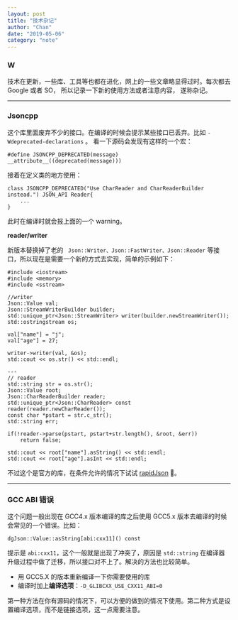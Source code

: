 ```yaml
---
layout: post
title: "技术杂记"
author: "Chan"
date: "2019-05-06"
category: "note"
---
```


### W

技术在更新，一些库、工具等也都在进化，网上的一些文章略显得过时。每次都去 Google 或者 SO， 所以记录一下新的使用方法或者注意内容， 遂称杂记。

---

### Jsoncpp

这个库里面废弃不少的接口。在编译的时候会提示某些接口已丢弃。比如 `-Wdeprecated-declarations` 。 看一下源码会发现有这样的一个宏：

```
#define JSONCPP_DEPRECATED(message) __attribute__((deprecated(message)))

```

接着在定义类的地方使用：

```
class JSONCPP_DEPRECATED("Use CharReader and CharReaderBuilder instead.") JSON_API Reader{
	...    
}
```

此时在编译时就会报上面的一个 warning。

**reader/writer**

新版本替换掉了老的 ` Json::Writer、Json::FastWriter、Json::Reader` 等接口，所以现在是需要一个新的方式去实现，简单的示例如下：

```
#include <iostream>
#include <memory>
#include <sstream>

//writer
Json::Value val;
Json::StreamWriterBuilder builder;
std::unique_ptr<Json::StreamWriter> writer(builder.newStreamWriter());
std::ostringstream os;

val["name"] = "j";
val["age"] = 27;

writer->writer(val, &os);
std::cout << os.str() << std::endl;

---
// reader
std::string str = os.str();
Json::Value root;
Json::CharReaderBuilder reader;
std::unique_ptr<Json::CharReader> const reader(reader.newCharReader());
const char *pstart = str.c_str();
std::string err;

if(!reader->parse(pstart, pstart+str.length(), &root, &err))
	return false;
	
std::cout << root["name"].asString() << std::endl;
std::cout << root["age"].asInt << std::endl;

```

不过这个是官方的库，在条件允许的情况下试试 [rapidJson](https://github.com/Tencent/rapidjson)  🤩。

---

###  GCC ABI 错误

这个问题一般出现在 GCC4.x 版本编译的库之后使用 GCC5.x 版本去编译的时候会常见的一个错误。比如：

```
dgJson::Value::asString[abi:cxx11]() const
```

提示是 `abi:cxx11`，这个一般就是出现了冲突了，原因是 `std::string`  在编译器升级过程中做了迁移，所以接口对不上了。解决的方法也比较简单。

+ 用 GCC5.X 的版本重新编译一下你需要使用的库
+ 编译时加上**编译选项**：`-D_GLIBCXX_USE_CXX11_ABI=0`

第一种方法在你有源码的情况下，可以方便的做到的情况下使用。第二种方式是设置编译选项，而不是链接选项，这一点需要注意。